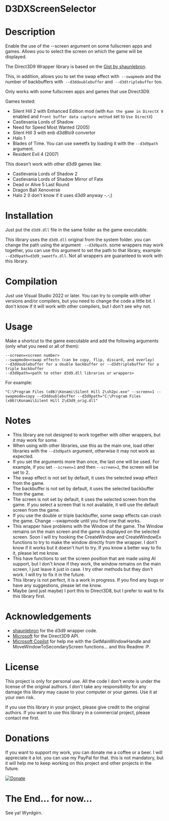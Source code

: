 # D3DXScreenSelector

# Description

Enable the use of the --screen argument on some fullscreen apps and games. Allows you to select the screen on which the game will be displayed.

The Direct3D9 Wrapper library is based on the [Gist by shaunlebron](https://gist.github.com/shaunlebron/3854bf4eec5bec297907).

This, in addition, allows you to set the swap effect with` --swapmode` and the number of backbuffers with` --d3ddoublebuffer` and` --d3dtriplebuffer` too.

Only works with some fullscreen apps and games that use Direct3D9.

Games tested:

- Silent Hill 2 with Enhanced Edition mod (with `Run the game in DirectX 9` enabled and `Front buffer data capture method` set to `Use DirectX`)
- Castlevania Lords of Shadow
- Need for Speed Most Wanted (2005)
- Silent Hill 3 with enb d3d8to9 convertor
- Halo 1
- Blades of Time. You can use sweetfx by loading it with the `--d3d9path` argument.
- Resident Evil 4 (2007)

This doesn't work with other d3d9 games like:
- Castlevania Lords of Shadow 2
- Castlevania Lords of Shadow Mirror of Fate
- Dead or Alive 5 Last Round
- Dragon Ball Xenoverse
- Halo 2 (I don't know if it uses d3d9 anyway -.-;)

# Installation

Just put the `d3d9.dll` file in the same folder as the game executable.

This library uses the `d3d9.dll` original from the system folder. you can change the path using the argument ` --d3d9path`. some wrappers may work together, you can use this argument to set the path to that library, example: ` --d3d9path=d3d9_sweetfx.dll`. Not all wrappers are guaranteed to work with this library.

# Compilation

Just use Visual Studio 2022 or later. You can try to compile with other versions and/or compilers, but you need to change the code a little bit. I don't know if it will work with other compilers, but I don't see why not.

# Usage

Make a shortcut to the game executable and add the following arguments (only what you need or all of them):

```
--screen=<screen number>
--swapmode=<swap effect> (can be copy, flip, discard, and overlay)
--d3ddoublebuffer for a double backbuffer or --d3dtriplebuffer for a triple backbuffer
--d3d9path=<path to other d3d9.dll libraries or wrappers>
```

For example:

```
"C:\Program Files (x86)\Konami\Silent Hill 2\sh2pc.exe" --screen=1 --swapmode=copy --d3ddoublebuffer --d3d9path="C:\Program Files (x86)\Konami\Silent Hill 2\d3d9_orig.dll"
```

# Notes

- This library are not designed to work together with other wrappers, but it may work for some.
- When using with other libraries, use this as the main one, load other libraries with the `--d3d9path` argument, otherwise it may not work as expected.
- If you set the arguments more than once, the last one will be used. For example, if you set `--screen=1` and then `--screen=2`, the screen will be set to 2.
- The swap effect is not set by default, it uses the selected swap effect from the game.
- The backbuffer is not set by default, it uses the selected backbuffer from the game.
- The screen is not set by default, it uses the selected screen from the game. If you select a screen that is not available, it will use the default screen from the game.
- If you use the double or triple backbuffer, some swap effects can crash the game. Change --swapmode until you find one that works.
- This wrapper have problems with the Window of the game. The Window remains on the main screen and the game is displayed on the selected screen. Soon I will try hooking the CreateWindow and CreateWindowEx functions to try to make the window directly from the wrapper. I don't know if it works but it doesn't hurt to try. If you know a better way to fix it, please let me know.
- This have functions to set the screen position that are made using AI support, but I don't know if they work, the window remains on the main screen, I just leave it just in case. I try other methods but they don't work. I will try to fix it in the future.
- This library is not perfect, it is a work in progress. If you find any bugs or have any suggestions, please let me know.
- Maybe (and just maybe) I port this to Direct3D8, but I prefer to wait to fix this library first.

# Acknowledgements

- [shaunlebron](https://gist.github.com/shaunlebron/3854bf4eec5bec297907) for the d3d9 wrapper code.
- [Microsoft](https://www.microsoft.com/en-us/download/details.aspx?id=6812) for the Direct3D9 API.
- [Microsoft Copilot](https://www.microsoft.com/en-us/microsoft-365/copilot) for help me with the GetMainWindowHandle and MoveWindowToSecondaryScreen functions... and this Readme :P.

# License

This project is only for personal use. All the code I don't wrote is under the license of the original authors. I don't take any responsibility for any damage this library may cause to your computer or your games. Use it at your own risk.

If you use this library in your project, please give credit to the original authors. If you want to use this library in a commercial project, please contact me first.

# Donations

If you want to support my work, you can donate me a coffee or a beer. I will appreciate it a lot. you can use my PayPal for that. this is not mandatory, but it will help me to keep working on this project and other projects in the future.

[![Donate](https://www.paypalobjects.com/en_US/i/btn/btn_donate_LG.gif)](https://paypal.me/DarkAyane?country.x=VE&locale.x=es_XC)

# The End... for now...

See ya! Wyrdgirn.
